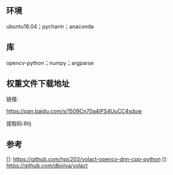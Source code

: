 ## 环境

ubuntu18.04；pycharm；anaconda

## 库

opencv-python；numpy；argparse

## 权重文件下载地址

链接:

https://pan.baidu.com/s/1509Cn70a4iPS4UuCC4sduw

提取码:8tlj

## 参考

[]: https://github.com/hpc203/yolact-opencv-dnn-cpp-python
[]: https://github.com/dbolya/yolact

